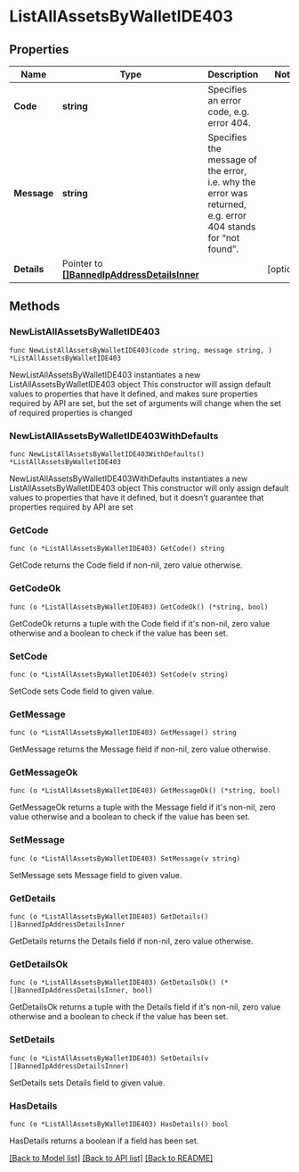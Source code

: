 # ListAllAssetsByWalletIDE403

## Properties

Name | Type | Description | Notes
------------ | ------------- | ------------- | -------------
**Code** | **string** | Specifies an error code, e.g. error 404. | 
**Message** | **string** | Specifies the message of the error, i.e. why the error was returned, e.g. error 404 stands for “not found”. | 
**Details** | Pointer to [**[]BannedIpAddressDetailsInner**](BannedIpAddressDetailsInner.md) |  | [optional] 

## Methods

### NewListAllAssetsByWalletIDE403

`func NewListAllAssetsByWalletIDE403(code string, message string, ) *ListAllAssetsByWalletIDE403`

NewListAllAssetsByWalletIDE403 instantiates a new ListAllAssetsByWalletIDE403 object
This constructor will assign default values to properties that have it defined,
and makes sure properties required by API are set, but the set of arguments
will change when the set of required properties is changed

### NewListAllAssetsByWalletIDE403WithDefaults

`func NewListAllAssetsByWalletIDE403WithDefaults() *ListAllAssetsByWalletIDE403`

NewListAllAssetsByWalletIDE403WithDefaults instantiates a new ListAllAssetsByWalletIDE403 object
This constructor will only assign default values to properties that have it defined,
but it doesn't guarantee that properties required by API are set

### GetCode

`func (o *ListAllAssetsByWalletIDE403) GetCode() string`

GetCode returns the Code field if non-nil, zero value otherwise.

### GetCodeOk

`func (o *ListAllAssetsByWalletIDE403) GetCodeOk() (*string, bool)`

GetCodeOk returns a tuple with the Code field if it's non-nil, zero value otherwise
and a boolean to check if the value has been set.

### SetCode

`func (o *ListAllAssetsByWalletIDE403) SetCode(v string)`

SetCode sets Code field to given value.


### GetMessage

`func (o *ListAllAssetsByWalletIDE403) GetMessage() string`

GetMessage returns the Message field if non-nil, zero value otherwise.

### GetMessageOk

`func (o *ListAllAssetsByWalletIDE403) GetMessageOk() (*string, bool)`

GetMessageOk returns a tuple with the Message field if it's non-nil, zero value otherwise
and a boolean to check if the value has been set.

### SetMessage

`func (o *ListAllAssetsByWalletIDE403) SetMessage(v string)`

SetMessage sets Message field to given value.


### GetDetails

`func (o *ListAllAssetsByWalletIDE403) GetDetails() []BannedIpAddressDetailsInner`

GetDetails returns the Details field if non-nil, zero value otherwise.

### GetDetailsOk

`func (o *ListAllAssetsByWalletIDE403) GetDetailsOk() (*[]BannedIpAddressDetailsInner, bool)`

GetDetailsOk returns a tuple with the Details field if it's non-nil, zero value otherwise
and a boolean to check if the value has been set.

### SetDetails

`func (o *ListAllAssetsByWalletIDE403) SetDetails(v []BannedIpAddressDetailsInner)`

SetDetails sets Details field to given value.

### HasDetails

`func (o *ListAllAssetsByWalletIDE403) HasDetails() bool`

HasDetails returns a boolean if a field has been set.


[[Back to Model list]](../README.md#documentation-for-models) [[Back to API list]](../README.md#documentation-for-api-endpoints) [[Back to README]](../README.md)


